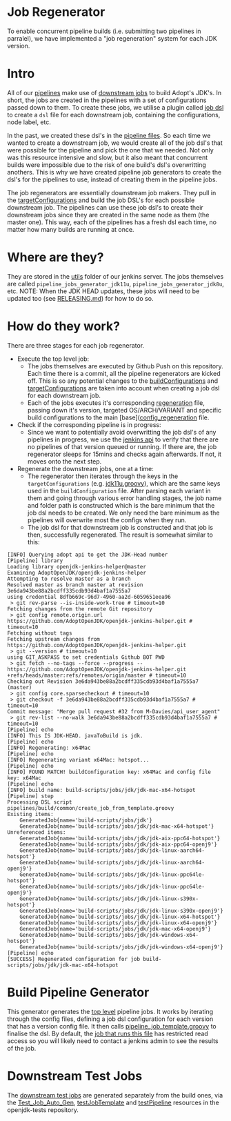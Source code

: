 # Job Regenerator
To enable concurrent pipeline builds (i.e. submitting two pipelines in parralel), we have implemented a "job regeneration" system for each JDK version. 

# Intro
All of our [pipelines](https://ci.adoptopenjdk.net/job/build-scripts/) make use of [downstream jobs](https://ci.adoptopenjdk.net/job/build-scripts/job/jobs/) to build Adopt's JDK's. In short, the jobs are created in the pipelines with a set of configurations passed down to them. To create these jobs, we utilise a plugin called [job dsl](https://github.com/jenkinsci/job-dsl-plugin) to create a `dsl` file for each downstream job, containing the configurations, node label, etc. 

In the past, we created these dsl's in the [pipeline files](https://github.com/AdoptOpenJDK/openjdk-build/tree/master/pipelines/build). So each time we wanted to create a downstream job, we would create all of the job dsl's that were possible for the pipeline and pick the one that we needed. Not only was this resource intensive and slow, but it also meant that concurrent builds were impossible due to the risk of one build's dsl's overwritting anothers. This is why we have created pipeline job generators to create the dsl's for the pipelines to use, instead of creating them in the pipeline jobs.

The job regenerators are essentially downstream job makers. They pull in the [targetConfigurations](https://github.com/AdoptOpenJDK/openjdk-build/tree/master/pipelines/jobs/configurations) and build the job DSL's for each possible downstream job. The pipelines can use these job dsl's to create their downstream jobs since they are created in the same node as them (the master one). This way, each of the pipelines has a fresh dsl each time, no matter how many builds are running at once.

# Where are they?
They are stored in the [utils](https://ci.adoptopenjdk.net/job/build-scripts/job/utils/) folder of our jenkins server. The jobs themselves are called `pipeline_jobs_generator_jdk11u`, `pipeline_jobs_generator_jdk8u`, etc. NOTE: When the JDK HEAD updates, these jobs will need to be updated too (see [RELEASING.md](https://github.com/AdoptOpenJDK/openjdk-build/blob/master/RELEASING.md#steps-for-every-version)) for how to do so.

# How do they work?
There are three stages for each job regenerator. 
- Execute the top level job: 
  - The jobs themselves are executed by Github Push on this repository. Each time there is a commit, all the pipeline regenerators are kicked off. This is so any potential changes to the [buildConfigurations](https://github.com/AdoptOpenJDK/openjdk-build/tree/master/pipelines/jobs/configurations) and [targetConfigurations](https://github.com/AdoptOpenJDK/openjdk-build/tree/master/pipelines/jobs/configurations) are taken into account when creating a job dsl for each downstream job.
  - Each of the jobs executes it's corresponding [regeneration](https://github.com/AdoptOpenJDK/openjdk-build/tree/master/pipelines/build/regeneration) file, passing down it's version, targeted OS/ARCH/VARIANT and specific build configurations to the main [base]([config_regeneration](https://github.com/AdoptOpenJDK/openjdk-build/blob/master/pipelines/build/common/config_regeneration.groovy) file.
- Check if the corresponding pipeline is in progress: 
  - Since we want to potentially avoid overwritting the job dsl's of any pipelines in progress, we use the [jenkins api](https://ci.adoptopenjdk.net/api/) to verify that there are no pipelines of that version queued or running. If there are, the job regenerator sleeps for 15mins and checks again afterwards. If not, it moves onto the next step.
- Regenerate the downstream jobs, one at a time: 
  - The regenerator then iterates through the keys in the `targetConfigurations` (e.g. [jdk11u.groovy](https://github.com/AdoptOpenJDK/openjdk-build/blob/master/pipelines/jobs/configurations/jdk11u.groovy)), which are the same keys used in the `buildConfiguration` file. After parsing each variant in them and going through various error handling stages, the job name and folder path is constructed which is the bare minimum that the job dsl needs to be created. We only need the bare minimum as the pipelines will overwrite most the configs when they run.
  - The job dsl for that downstream job is constructed and that job is then, successfully regenerated. The result is somewhat similar to this:
```
[INFO] Querying adopt api to get the JDK-Head number
[Pipeline] library
Loading library openjdk-jenkins-helper@master
Examining AdoptOpenJDK/openjdk-jenkins-helper
Attempting to resolve master as a branch
Resolved master as branch master at revision 3e6da943be88a2bcdff335cdb93d4baf1a7555a7
using credential 8dfb669c-96d7-4960-aa2d-6059651eea96
 > git rev-parse --is-inside-work-tree # timeout=10
Fetching changes from the remote Git repository
 > git config remote.origin.url https://github.com/AdoptOpenJDK/openjdk-jenkins-helper.git # timeout=10
Fetching without tags
Fetching upstream changes from https://github.com/AdoptOpenJDK/openjdk-jenkins-helper.git
 > git --version # timeout=10
using GIT_ASKPASS to set credentials Github BOT PWD
 > git fetch --no-tags --force --progress -- https://github.com/AdoptOpenJDK/openjdk-jenkins-helper.git +refs/heads/master:refs/remotes/origin/master # timeout=10
Checking out Revision 3e6da943be88a2bcdff335cdb93d4baf1a7555a7 (master)
 > git config core.sparsecheckout # timeout=10
 > git checkout -f 3e6da943be88a2bcdff335cdb93d4baf1a7555a7 # timeout=10
Commit message: "Merge pull request #32 from M-Davies/api_user_agent"
 > git rev-list --no-walk 3e6da943be88a2bcdff335cdb93d4baf1a7555a7 # timeout=10
[Pipeline] echo
[INFO] This IS JDK-HEAD. javaToBuild is jdk.
[Pipeline] echo
[INFO] Regenerating: x64Mac
[Pipeline] echo
[INFO] Regenerating variant x64Mac: hotspot...
[Pipeline] echo
[INFO] FOUND MATCH! buildConfiguration key: x64Mac and config file key: x64Mac
[Pipeline] echo
[INFO] build name: build-scripts/jobs/jdk/jdk-mac-x64-hotspot
[Pipeline] step
Processing DSL script pipelines/build/common/create_job_from_template.groovy
Existing items:
    GeneratedJob{name='build-scripts/jobs/jdk'}
    GeneratedJob{name='build-scripts/jobs/jdk/jdk-mac-x64-hotspot'}
Unreferenced items:
    GeneratedJob{name='build-scripts/jobs/jdk/jdk-aix-ppc64-hotspot'}
    GeneratedJob{name='build-scripts/jobs/jdk/jdk-aix-ppc64-openj9'}
    GeneratedJob{name='build-scripts/jobs/jdk/jdk-linux-aarch64-hotspot'}
    GeneratedJob{name='build-scripts/jobs/jdk/jdk-linux-aarch64-openj9'}
    GeneratedJob{name='build-scripts/jobs/jdk/jdk-linux-ppc64le-hotspot'}
    GeneratedJob{name='build-scripts/jobs/jdk/jdk-linux-ppc64le-openj9'}
    GeneratedJob{name='build-scripts/jobs/jdk/jdk-linux-s390x-hotspot'}
    GeneratedJob{name='build-scripts/jobs/jdk/jdk-linux-s390x-openj9'}
    GeneratedJob{name='build-scripts/jobs/jdk/jdk-linux-x64-hotspot'}
    GeneratedJob{name='build-scripts/jobs/jdk/jdk-linux-x64-openj9'}
    GeneratedJob{name='build-scripts/jobs/jdk/jdk-mac-x64-openj9'}
    GeneratedJob{name='build-scripts/jobs/jdk/jdk-windows-x64-hotspot'}
    GeneratedJob{name='build-scripts/jobs/jdk/jdk-windows-x64-openj9'}
[Pipeline] echo
[SUCCESS] Regenerated configuration for job build-scripts/jobs/jdk/jdk-mac-x64-hotspot
```

# Build Pipeline Generator
This generator generates the [top level](https://ci.adoptopenjdk.net/job/build-scripts/) pipeline jobs. It works by iterating through the config files, defining a job dsl configuration for each version that has a version config file. It then calls [pipeline_job_template.groovy](https://github.com/AdoptOpenJDK/openjdk-build/blob/master/pipelines/jobs/pipeline_job_template.groovy) to finalise the dsl. By default, the [job that runs this file](https://ci.adoptopenjdk.net/job/build-scripts/job/utils/job/build-pipeline-generator/) has restricted read access so you will likely need to contact a jenkins admin to see the results of the job.

# Downstream Test Jobs
The [downstream test jobs](https://ci.adoptopenjdk.net/view/Test_openjdk/) are generated separately from the build ones, via the [Test_Job_Auto_Gen](https://ci.adoptopenjdk.net/view/Test_grinder/job/Test_Job_Auto_Gen/), [testJobTemplate](https://github.com/AdoptOpenJDK/openjdk-tests/blob/master/buildenv/jenkins/testJobTemplate) and [testPipeline](https://github.com/AdoptOpenJDK/openjdk-tests/blob/master/buildenv/jenkins/wip/testpipeline.groovy) resources in the openjdk-tests repository.
